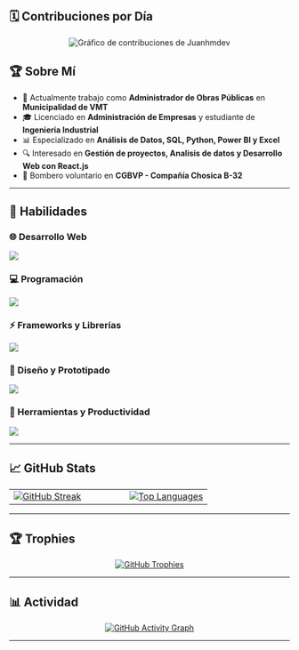 ## 🗓️ Contribuciones por Día

<p align="center">
  <img src="https://ghchart.rshah.org/58A6FF/Juanhmdev" alt="Gráfico de contribuciones de Juanhmdev" />
</p>



## 🏆 Sobre Mí  

- 🏢 Actualmente trabajo como **Administrador de Obras Públicas** en **Municipalidad de VMT**  
- 🎓 Licenciado en **Administración de Empresas** y estudiante de **Ingenieria Industrial** 
- 📊 Especializado en **Análisis de Datos, SQL, Python, Power BI y Excel**  
- 🔍 Interesado en **Gestión de proyectos, **Analisis de datos** y Desarrollo Web con React.js**  
- 🚒 Bombero voluntario en **CGBVP - Compañía Chosica B-32**  

---

## 🚀 Habilidades  

### 🌐 Desarrollo Web  
<p align="left">
  <img src="https://skillicons.dev/icons?i=html,css,sass,bootstrap,vite" />
</p>

### 💻 Programación  
<p align="left">
  <img src="https://skillicons.dev/icons?i=js,ts,nodejs,py" />
</p>

### ⚡ Frameworks y Librerías  
<p align="left">
  <img src="https://skillicons.dev/icons?i=react" />
</p>

### 🎨 Diseño y Prototipado  
<p align="left">
  <img src="https://skillicons.dev/icons?i=figma,xd,ps,ai" />
</p>

### 🔧 Herramientas y Productividad  
<p align="left">
  <img src="https://skillicons.dev/icons?i=git,github,notion,vscode,wordpress" />
</p>

---

## 📈 GitHub Stats  

<table>
  <tr>
    <td>
      <!-- GitHub Streak -->
      <a href="https://git.io/streak-stats">
        <img src="https://streak-stats.demolab.com?user=Juanhmdev&theme=tokyonight-duo&hide_border=true" alt="GitHub Streak" />
      </a>
    </td>
    <td style="width: 55px;"></td> <!-- Espaciador -->
    <td>
      <!-- Top Languages -->
      <a href="https://github.com/Juanhmdev/github-readme-stats">
                <img src="https://github-readme-stats.vercel.app/api/top-langs/?username=Juanhmdev&theme=dark&layout=compact&langs_count=8&hide_border=true&card_width=450" alt="Top Languages" />
      </a>
    </td>
  </tr>
</table>

---

## 🏆 Trophies  

<p align="center">
  <a href="https://github.com/Juanhmdev/github-profile-trophy">
    <img src="https://github-profile-trophy.vercel.app/?username=Juanhmdev&column=4&theme=algolia&no-frame=true&no-bg=true&margin-w=5" alt="GitHub Trophies" />
  </a>
</p>

---

## 📊 Actividad  

<p align="center">
  <a href="https://github.com/Juanhmdev/github-readme-activity-graph">
    <img src="https://github-readme-activity-graph.vercel.app/graph?username=Juanhmdev&theme=react-dark&hide_border=true&area=true" alt="GitHub Activity Graph" />
  </a>
</p>

---

